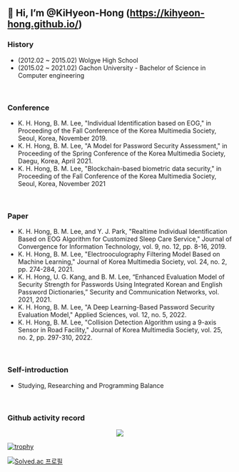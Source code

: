 ## 👋 Hi, I’m @KiHyeon-Hong (https://kihyeon-hong.github.io/)

### History

- (2012.02 ~ 2015.02) Wolgye High School
- (2015.02 ~ 2021.02) Gachon University - Bachelor of Science in Computer engineering
<!--
- (2021.02 ~ 2023.02) Gachon University - Master of Science in IT Convergence Engineering
-->
<br>

### Conference
- K. H. Hong, B. M. Lee, "Individual Identification based on EOG," in Proceeding of the Fall Conference of the Korea Multimedia Society, Seoul,
Korea, November 2019.
- K. H. Hong, B. M. Lee, "A Model for Password Security Assessment," in Proceeding of the Spring Conference of the Korea Multimedia Society,
Daegu, Korea, April 2021.
- K. H. Hong, B. M. Lee, "Blockchain-based biometric data security," in Proceeding of the Fall Conference of the Korea Multimedia Society, Seoul,
Korea, November 2021
<br>

### Paper
- K. H. Hong, B. M. Lee, and Y. J. Park, "Realtime Individual Identification Based on EOG Algorithm for Customized Sleep Care Service," Journal of
Convergence for Information Technology, vol. 9, no. 12, pp. 8-16, 2019.
- K. H. Hong, B. M. Lee, "Electrooculography Filtering Model Based on Machine Learning," Journal of Korea Multimedia Society, vol. 24, no. 2, pp.
274-284, 2021.
- K. H. Hong, U. G. Kang, and B. M. Lee, “Enhanced Evaluation Model of Security Strength for Passwords Using Integrated Korean and English
Password Dictionaries,” Security and Communication Networks, vol. 2021, 2021.
- K. H. Hong, B. M. Lee, "A Deep Learning-Based Password Security Evaluation Model," Applied Sciences, vol. 12, no. 5, 2022.
- K. H. Hong, B. M. Lee, "Collision Detection Algorithm using a 9-axis Sensor in Road Facility," Journal of Korea Multimedia Society, vol. 25, no. 2, pp. 297-310, 2022.
<br>

### Self-introduction
- Studying, Researching and Programming Balance
<br>

### Github activity record
<p align="center">
  <a href="https://github.com/anuraghazra/github-readme-stats">
    <img align="center" src="https://github-readme-stats.vercel.app/api?username=KiHyeon-Hong&count_private=true&show_icons=true" />
  </a>
</p>

[![trophy](https://github-profile-trophy.vercel.app/?username=KiHyeon-Hong&margin-w=10&margin-h=10&no-frame=true&no-bg=true&row=1&column=8)](https://github.com/ryo-ma/github-profile-trophy)

[![Solved.ac
프로필](http://mazassumnida.wtf/api/v2/generate_badge?boj={handle})](https://solved.ac/{handle})

<!--
<p align="center">
    <img src="https://img.shields.io/badge/-Python-000000?style=flat&logo=Python&logoColor=white">
    <img src="https://img.shields.io/badge/-Node.js-000000?style=flat&logo=Node.js&logoColor=white">
    <img src="https://img.shields.io/badge/-C-000000?style=flat&logo=C&logoColor=white">
    <img src="https://img.shields.io/badge/-JavaScript-000000?style=flat&logo=Javascript&logoColor=white">
</p>
-->

